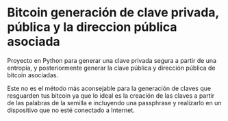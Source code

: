 # Bitcoin generación de clave privada, pública y la direccion pública asociada

Proyecto en Python para generar una clave privada segura a partir de una entropía, y posteriormente generar la clave pública y dirección pública de bitcoin asociadas.

Este no es el método más aconsejable para la generación de claves que resguarden tus bitcoin ya que lo ideal es la creación de las claves a partir de las palabras de la semilla e incluyendo una passphrase y realizarlo en un dispositivo que no esté conectado a Internet.
